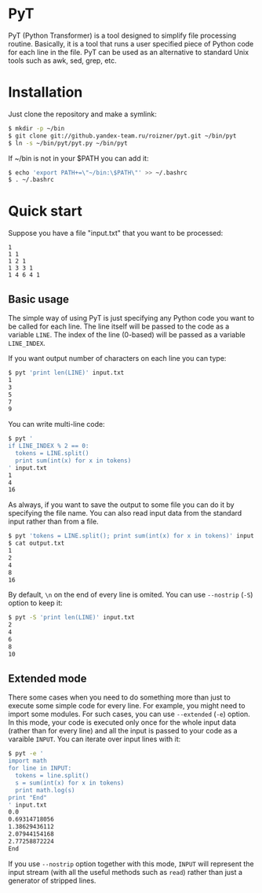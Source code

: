 PyT
===

PyT (Python Transformer) is a tool designed to simplify file processing routine. Basically, it is a tool that runs a user specified piece of Python code for each line in the file. PyT can be used as an alternative to standard Unix tools such as awk, sed, grep, etc.

Installation
============

Just clone the repository and make a symlink:
```bash
$ mkdir -p ~/bin
$ git clone git://github.yandex-team.ru/roizner/pyt.git ~/bin/pyt
$ ln -s ~/bin/pyt/pyt.py ~/bin/pyt
```
If ~/bin is not in your $PATH you can add it:
```bash
$ echo 'export PATH+=\"~/bin:\$PATH\"' >> ~/.bashrc
$ . ~/.bashrc
```
  
Quick start
===========

Suppose you have a file "input.txt" that you want to be processed:
```
1
1 1
1 2 1
1 3 3 1
1 4 6 4 1
```

Basic usage
-----------

The simple way of using PyT is just specifying any Python code you want to be called for each line. The line itself will be passed to the code as a variable `LINE`. The index of the line (0-based) will be passed as a variable `LINE_INDEX`.

If you want output number of characters on each line you can type:
```bash
$ pyt 'print len(LINE)' input.txt
1
3
5
7
9
```

You can write multi-line code:
```bash
$ pyt '
if LINE_INDEX % 2 == 0:
  tokens = LINE.split()
  print sum(int(x) for x in tokens)
' input.txt
1
4
16
```

As always, if you want to save the output to some file you can do it by specifying the file name. You can also read input data from the standard input rather than from a file.
```bash
$ pyt 'tokens = LINE.split(); print sum(int(x) for x in tokens)' input.txt output.txt
$ cat output.txt
1
2
4
8
16
```

By default, `\n` on the end of every line is omited. You can use `--nostrip` (`-S`) option to keep it:
```bash
$ pyt -S 'print len(LINE)' input.txt
2
4
6
8
10
```

Extended mode
-------------

There some cases when you need to do something more than just to execute some simple code for every line. For example, you might need to import some modules. For such cases, you can use `--extended` (`-e`) option. In this mode, your code is executed only once for the whole input data (rather than for every line) and all the input is passed to your code as a varaible `INPUT`. You can iterate over input lines with it:

```bash
$ pyt -e '
import math
for line in INPUT:
  tokens = line.split()
  s = sum(int(x) for x in tokens)
  print math.log(s)
print "End"
' input.txt
0.0
0.69314718056
1.38629436112
2.07944154168
2.77258872224
End
```

If you use `--nostrip` option together with this mode, `INPUT` will represent the input stream (with all the useful methods such as `read`) rather than just a generator of stripped lines.
